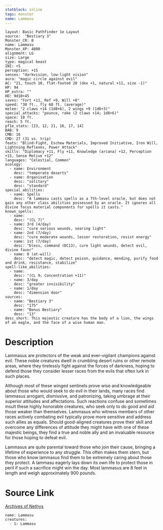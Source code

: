 ```yaml
---
statblock: inline
tags: monster
name: Lammasu
---
```

```statblock
layout: Basic Pathfinder 1e Layout
source:  "Bestiary 3"
Monster_CR: 8
name: Lammasu
Monster_XP: 4800
alignment: LG
size: Large
type: magical beast
INI: +5
perception: +15
senses: "darkvision, low-light vision"
aura: "magic circle against evil"
AC: "21, touch 10, flat-footed 20 (dex +1, natural +11, size -1)"
HP: 94
HP_extra: ""
HD: 9d10+45
saves: "Fort +11, Ref +9, Will +8"
speed: "30 ft., fly 60 ft. (average)"
melee: "2 claws +14 (1d8+6), 2 wings +9 (1d6+3)"
special_attacks: "pounce, rake (2 claws +14; 1d8+6)"
space: 10 ft.
reach: 5 ft.
pf1e_stats: [23, 12, 21, 16, 17, 14]
BAB: 9
CMB: 16
CMD: 27 (31 vs. trip)
feats: "Blind-Fight, Eschew Materials, Improved Initiative, Iron Will, Lightning Reflexes, Power Attack"
skills: "Diplomacy +11, Fly +11, Knowledge (arcana) +12, Perception +15, Sense Motive +12"
languages: "Celestial, Common"
ecology:
  - name: Environment
    desc: "temperate deserts"
  - name: Organisation
    desc: "solitary"
    desc: "standard"
special_abilities:
  - name: Spells
    desc: "A lammasu casts spells as a 7th-level oracle, but does not gain any other class abilities possessed by an oracle. It ignores all divine focus material components for spells it casts."
known_spells:
  - name:
    desc: "(CL 7)"
  - name: 3rd (4/day)
    desc: "cure serious wounds, searing light"
  - name: 2nd (7/day)
    desc: "cure moderate wounds, lesser restoration, resist energy"
  - name: 1st (7/day)
    desc: "bless, command (DC13), cure light wounds, detect evil, divine favor"
  - name: 0 (at-will)
    desc: "detect magic, detect poison, guidance, mending, purify food and drink, resistance, stabilize"
spell-like_abilities:
  - name:
    desc: "(CL 9; Concentration +11)"
  - name: 3/day
    desc: "greater invisibility"
  - name: 1/day
    desc: "dimension door"
sources:
  - name: "Bestiary 3"
    desc: "175"
  - name: "Bonus Bestiary"
    desc: "13"
desc_short: This majestic creature has the body of a lion, the wings of an eagle, and the face of a wise human man.
```
# Description
Lammasus are protectors of the weak and ever-vigilant champions against evil. These noble creatures dwell in crumbling desert ruins or other remote areas, where they tirelessly fight against the forces of darkness, hoping to defend those they consider lesser races from the evils that often lurk in such places.

Although most of these winged sentinels prove wise and knowledgeable about those who would seek to do evil in their lands, many races find lammasus arrogant, dismissive, and patronizing, taking umbrage at their superior attitudes and affectations. Such reactions confuse and sometimes insult these highly honorable creatures, who seek only to do good and aid those weaker than themselves. Lammasus who witness members of other races actively combating evil typically prove more sensitive and address such allies as equals. Should good-aligned creatures prove their skill and overcome any differences of attitude they might have with one of these majestic beings, they find a true and noble ally and an invaluable resource for those hoping to defeat evil.

Lammasus are quite parental toward those who join their cause, bringing a lifetime of experience to any struggle. This often makes them stern, but those who know lammasus find them to be extremely caring about those they protect. A lammasu eagerly lays down its own life to protect those in peril if such a sacrifice might win the day. Most lammasus are 8 feet in length and weigh approximately 900 pounds.
# Source Link
[Archives of Nethys](https://aonprd.com/MonsterDisplay.aspx?ItemName=Lammasu)
```encounter-table
name: Lammasu
creatures:
  - 1: Lammasu
```
